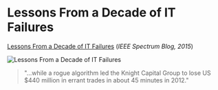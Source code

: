 # Lessons From a Decade of IT Failures

[Lessons From a Decade of IT Failures](https://spectrum.ieee.org/lessons-from-a-decade-of-it-failures) (*IEEE Spectrum Blog, 2015*)

![Lessons From a Decade of IT Failures](../../images/ieee-spectrum.png)

> "...while a rogue algorithm led the Knight Capital Group to lose US $440 million in errant trades in about 45 minutes in 2012."
